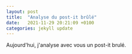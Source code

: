 ```yaml
---
layout: post
title:  "Analyse du post-it brûlé"
date:   2021-11-29 20:21:09 +0100
categories: jekyll update
---
```

Aujourd'hui, j'analyse avec vous un post-it brulé.

